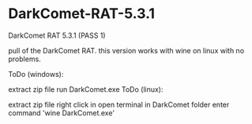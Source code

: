 # DarkComet-RAT-5.3.1
DarkComet RAT 5.3.1 (PASS 1)


pull of the DarkComet RAT. this version works with wine on linux with no problems.

ToDo (windows):

extract zip file
run DarkComet.exe
ToDo (linux):

extract zip file
right click in
open terminal in DarkComet folder
enter command 'wine DarkComet.exe'
